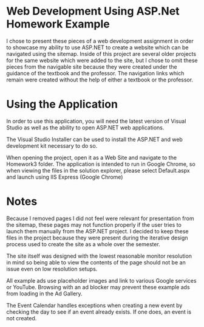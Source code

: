 # Web Development Using ASP.Net Homework Example
I chose to present these pieces of a web development assignment in order to showcase my ability to use ASP.NET to create a website which can be navigated using the sitemap. Inside of this project are several older projects for the same website which were added to the site, but I chose to omit these pieces from the navigable site because they were created under the guidance of the textbook and the professor. The navigation links which remain were created without the help of either a textbook or the professor.
# Using the Application
In order to use this application, you will need the latest version of Visual Studio as well as the ability to open ASP.NET web applications. 

The Visual Studio Installer can be used to install the ASP.NET and web development kit necessary to do so. 

When opening the project, open it as a Web Site and navigate to the Homework3 folder. The application is intended to run in Google Chrome, so when viewing the files in the solution explorer, please select Default.aspx and launch using IIS Express (Google Chrome)
# Notes
Because I removed pages I did not feel were relevant for presentation from the sitemap, these pages may not function properly if the user tries to launch them manually from the ASP.NET project. I decided to keep these files in the project because they were present during the iterative design process used to create the site as a whole over the semester. 

The site itself was designed with the lowest reasonable monitor resolution in mind so being able to view the contents of the page should not be an issue even on low resolution setups.

All example ads use placeholder images and link to various Google services or YouTube. Browsing with an ad blocker may prevent these example ads from loading in the Ad Gallery.

The Event Calendar handles exceptions when creating a new event by checking the day to see if an event already exists. If one does, an event is not created.

